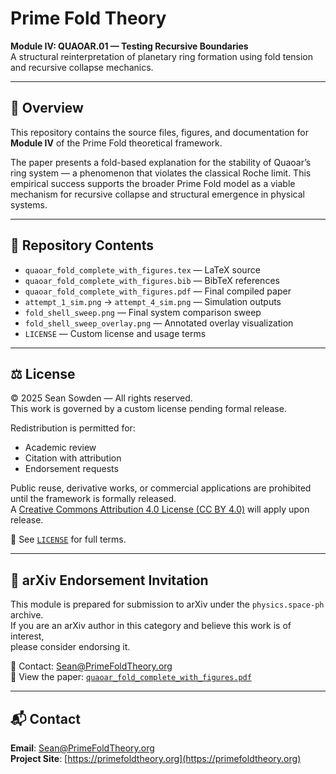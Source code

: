 # Prime Fold Theory

**Module IV: QUAOAR.01 — Testing Recursive Boundaries**  
A structural reinterpretation of planetary ring formation using fold tension and recursive collapse mechanics.

---

## 🧠 Overview

This repository contains the source files, figures, and documentation for **Module IV** of the Prime Fold theoretical framework.

The paper presents a fold-based explanation for the stability of Quaoar’s ring system — a phenomenon that violates the classical Roche limit. This empirical success supports the broader Prime Fold model as a viable mechanism for recursive collapse and structural emergence in physical systems.

---

## 📂 Repository Contents

- `quaoar_fold_complete_with_figures.tex` — LaTeX source
- `quaoar_fold_complete_with_figures.bib` — BibTeX references
- `quaoar_fold_complete_with_figures.pdf` — Final compiled paper
- `attempt_1_sim.png` → `attempt_4_sim.png` — Simulation outputs
- `fold_shell_sweep.png` — Final system comparison sweep
- `fold_shell_sweep_overlay.png` — Annotated overlay visualization
- `LICENSE` — Custom license and usage terms

---

## ⚖️ License

© 2025 Sean Sowden — All rights reserved.  
This work is governed by a custom license pending formal release.

Redistribution is permitted for:
- Academic review  
- Citation with attribution  
- Endorsement requests  

Public reuse, derivative works, or commercial applications are prohibited until the framework is formally released.  
A [Creative Commons Attribution 4.0 License (CC BY 4.0)](https://creativecommons.org/licenses/by/4.0/) will apply upon release.

🔗 See [`LICENSE`](./LICENSE) for full terms.

---

## 📣 arXiv Endorsement Invitation

This module is prepared for submission to arXiv under the `physics.space-ph` archive.  
If you are an arXiv author in this category and believe this work is of interest,  
please consider endorsing it.

📩 Contact: [Sean@PrimeFoldTheory.org](mailto:Sean@PrimeFoldTheory.org)  
📄 View the paper: [`quaoar_fold_complete_with_figures.pdf`](./quaoar_fold_complete_with_figures.pdf)

---

## 📬 Contact

**Email**: [Sean@PrimeFoldTheory.org](mailto:Sean@PrimeFoldTheory.org)  
**Project Site**: [https://primefoldtheory.org](https://primefoldtheory.org)

